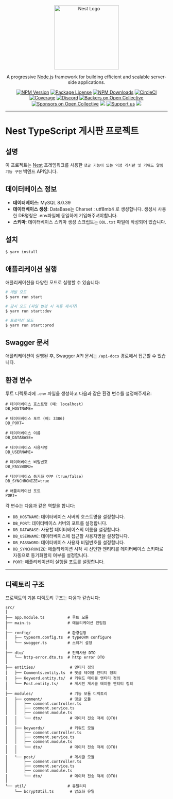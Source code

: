 <p align="center">
  <a href="http://nestjs.com/" target="blank"><img src="https://nestjs.com/img/logo-small.svg" width="200" alt="Nest Logo" /></a>
</p>

[circleci-image]: https://img.shields.io/circleci/build/github/nestjs/nest/master?token=abc123def456

[circleci-url]: https://circleci.com/gh/nestjs/nest

  <p align="center">A progressive <a href="http://nodejs.org" target="_blank">Node.js</a> framework for building efficient and scalable server-side applications.</p>
    <p align="center">
<a href="https://www.npmjs.com/~nestjscore" target="_blank"><img src="https://img.shields.io/npm/v/@nestjs/core.svg" alt="NPM Version" /></a>
<a href="https://www.npmjs.com/~nestjscore" target="_blank"><img src="https://img.shields.io/npm/l/@nestjs/core.svg" alt="Package License" /></a>
<a href="https://www.npmjs.com/~nestjscore" target="_blank"><img src="https://img.shields.io/npm/dm/@nestjs/common.svg" alt="NPM Downloads" /></a>
<a href="https://circleci.com/gh/nestjs/nest" target="_blank"><img src="https://img.shields.io/circleci/build/github/nestjs/nest/master" alt="CircleCI" /></a>
<a href="https://coveralls.io/github/nestjs/nest?branch=master" target="_blank"><img src="https://coveralls.io/repos/github/nestjs/nest/badge.svg?branch=master#9" alt="Coverage" /></a>
<a href="https://discord.gg/G7Qnnhy" target="_blank"><img src="https://img.shields.io/badge/discord-online-brightgreen.svg" alt="Discord"/></a>
<a href="https://opencollective.com/nest#backer" target="_blank"><img src="https://opencollective.com/nest/backers/badge.svg" alt="Backers on Open Collective" /></a>
<a href="https://opencollective.com/nest#sponsor" target="_blank"><img src="https://opencollective.com/nest/sponsors/badge.svg" alt="Sponsors on Open Collective" /></a>
  <a href="https://paypal.me/kamilmysliwiec" target="_blank"><img src="https://img.shields.io/badge/Donate-PayPal-ff3f59.svg"/></a>
    <a href="https://opencollective.com/nest#sponsor"  target="_blank"><img src="https://img.shields.io/badge/Support%20us-Open%20Collective-41B883.svg" alt="Support us"></a>
  <a href="https://twitter.com/nestframework" target="_blank"><img src="https://img.shields.io/twitter/follow/nestframework.svg?style=social&label=Follow"></a>
</p>
  <!--[![Backers on Open Collective](https://opencollective.com/nest/backers/badge.svg)](https://opencollective.com/nest#backer)
  [![Sponsors on Open Collective](https://opencollective.com/nest/sponsors/badge.svg)](https://opencollective.com/nest#sponsor)-->

---

# Nest TypeScript 게시판 프로젝트

## 설명

이 프로젝트는 [Nest](https://github.com/nestjs/nest) 프레임워크를 사용한
`댓글 기능이 있는 익명 게시판 및 키워드 알림 기능 구현` 백엔드 API입니다.

## 데이터베이스 정보

- **데이터베이스**: MySQL 8.0.39
- **데이터베이스 생성**: DataBase는 Charset : utf8mb4 로 생성합니다. 생성시 사용한 DB명칭은 .env파일에 동일하게 기입해주셔야합니다.
- **스키마**: 데이터베이스 스키마 생성 스크립트는 `DDL.txt` 파일에 작성되어 있습니다.

## 설치

```bash
$ yarn install
```

## 애플리케이션 실행

애플리케이션을 다양한 모드로 실행할 수 있습니다:

```bash
# 개발 모드
$ yarn run start

# 감시 모드 (파일 변경 시 자동 재시작)
$ yarn run start:dev

# 프로덕션 모드
$ yarn run start:prod
```

## Swagger 문서

애플리케이션이 실행된 후, Swagger API 문서는 `/api-docs` 경로에서 접근할 수 있습니다.

## 환경 변수

루트 디렉토리에 `.env` 파일을 생성하고 다음과 같은 환경 변수를 설정해주세요:

```env
# 데이터베이스 호스트명 (예: localhost)
DB_HOSTNAME=

# 데이터베이스 포트 (예: 3306)
DB_PORT=

# 데이터베이스 이름
DB_DATABASE=

# 데이터베이스 사용자명
DB_USERNAME=

# 데이터베이스 비밀번호
DB_PASSWORD=

# 데이터베이스 동기화 여부 (true/false)
DB_SYNCHRONIZE=true

# 애플리케이션 포트 
PORT=
```

각 변수는 다음과 같은 역할을 합니다:

- `DB_HOSTNAME`: 데이터베이스 서버의 호스트명을 설정합니다.
- `DB_PORT`: 데이터베이스 서버의 포트를 설정합니다.
- `DB_DATABASE`: 사용할 데이터베이스의 이름을 설정합니다.
- `DB_USERNAME`: 데이터베이스에 접근할 사용자명을 설정합니다.
- `DB_PASSWORD`: 데이터베이스 사용자 비밀번호를 설정합니다.
- `DB_SYNCHRONIZE`: 애플리케이션 시작 시 선언한 엔티티를 데이터베이스 스키마로 자동으로 동기화할지 여부를 설정합니다.
- `PORT`: 애플리케이션이 실행될 포트를 설정합니다.

---

## 디렉토리 구조

프로젝트의 기본 디렉토리 구조는 다음과 같습니다:

```
src/
│
├── app.module.ts          # 루트 모듈
├── main.ts                # 애플리케이션 진입점
│
├── config/                # 환경설정
│   ├── typeorm.config.ts  # typeORM configure
│   └── swagger.ts         # 스웨거 설정
│
├── dto/                   # 전역사용 DTO 
│   └── http-error.dto.ts  # http error DTO
│
├── entities/               # 엔티티 정의
│   ├── Comments.entity.ts  # 댓글 테이블 엔티티 정의
│   ├── Keyword.entity.ts/  # 키워드 테이블 엔티티 정의
│   └── Post.entity.ts/     # 게시판 게시글 테이블 엔티티 정의
│
├── modules/                # 기능 모듈 디렉토리
│   ├── comment/            # 댓글 모듈
│   │   ├── comment.controller.ts
│   │   ├── comment.service.ts
│   │   ├── comment.module.ts
│   │   └── dto/            # 데이터 전송 객체 (DTO)
│   │
│   ├── keywords/           # 키워드 모듈
│   │   ├── comment.controller.ts
│   │   ├── comment.service.ts
│   │   ├── comment.module.ts
│   │   └── dto/            # 데이터 전송 객체 (DTO)
│   │
│   └── post/               # 게시글 모듈
│       ├── comment.controller.ts
│       ├── comment.service.ts
│       ├── comment.module.ts
│       └── dto/            # 데이터 전송 객체 (DTO)
│
└── util/                  # 유틸리티
    └── bcryptUtil.ts       # 암호화 유틸

```
